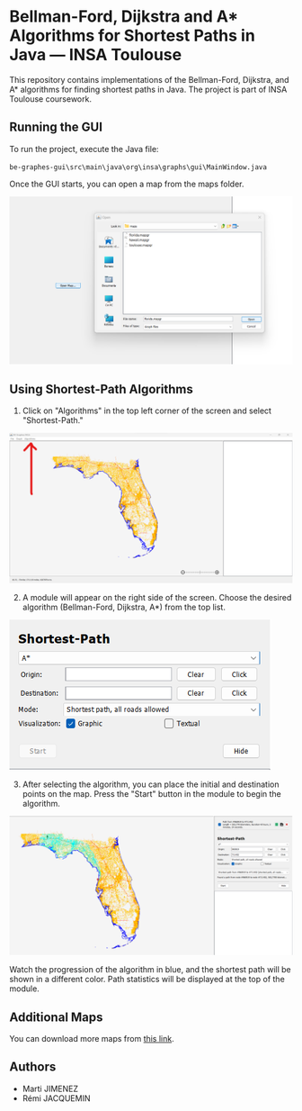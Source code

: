 # Bellman-Ford, Dijkstra and A* Algorithms for Shortest Paths in Java — INSA Toulouse

This repository contains implementations of the Bellman-Ford, Dijkstra, and A* algorithms for finding shortest paths in Java. The project is part of INSA Toulouse coursework.

## Running the GUI

To run the project, execute the Java file:

`be-graphes-gui\src\main\java\org\insa\graphs\gui\MainWindow.java`

Once the GUI starts, you can open a map from the maps folder.

![Open a map](imgs/open_map.png)

## Using Shortest-Path Algorithms

1. Click on "Algorithms" in the top left corner of the screen and select "Shortest-Path."

![Select algorithm](imgs/select_algorithm.png)

2. A module will appear on the right side of the screen. Choose the desired algorithm (Bellman-Ford, Dijkstra, A*) from the top list.

![Select algorithm module](imgs/module.png)

3. After selecting the algorithm, you can place the initial and destination points on the map. Press the "Start" button in the module to begin the algorithm.

![Example](imgs/example.png)

Watch the progression of the algorithm in blue, and the shortest path will be shown in a different color. Path statistics will be displayed at the top of the module.

## Additional Maps

You can download more maps from [this link](https://data.typename.fr/insa).


## Authors

- Marti JIMENEZ
- Rémi JACQUEMIN


